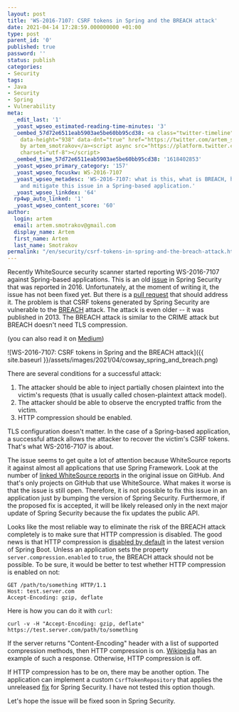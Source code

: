 ```yaml
---
layout: post
title: 'WS-2016-7107: CSRF tokens in Spring and the BREACH attack'
date: 2021-04-14 17:28:59.000000000 +01:00
type: post
parent_id: '0'
published: true
password: ''
status: publish
categories:
- Security
tags:
- Java
- Security
- Spring
- Vulnerability
meta:
  _edit_last: '1'
  _yoast_wpseo_estimated-reading-time-minutes: '3'
  _oembed_57d72e6511eab5903ae5be60bb95cd38: <a class="twitter-timeline" data-width="625"
    data-height="938" data-dnt="true" href="https://twitter.com/artem_smotrakov?ref_src=twsrc%5Etfw">Tweets
    by artem_smotrakov</a><script async src="https://platform.twitter.com/widgets.js"
    charset="utf-8"></script>
  _oembed_time_57d72e6511eab5903ae5be60bb95cd38: '1618402853'
  _yoast_wpseo_primary_category: '157'
  _yoast_wpseo_focuskw: WS-2016-7107
  _yoast_wpseo_metadesc: 'WS-2016-7107: what is this, what is BREACH, how to detect
    and mitigate this issue in a Spring-based application.'
  _yoast_wpseo_linkdex: '64'
  rp4wp_auto_linked: '1'
  _yoast_wpseo_content_score: '60'
author:
  login: artem
  email: artem.smotrakov@gmail.com
  display_name: Artem
  first_name: Artem
  last_name: Smotrakov
permalink: "/en/security/csrf-tokens-in-spring-and-the-breach-attack.html"
---
```

<!-- wp:paragraph -->

Recently WhiteSource security scanner started reporting WS-2016-7107 against Spring-based applications. This is an old [issue](https://github.com/spring-projects/spring-security/issues/4001) in Spring Security that was reported in 2016. Unfortunately, at the moment of writing it, the issue has not been fixed yet. But there is a [pull request](https://github.com/spring-projects/spring-security/pull/8082) that should address it. The problem is that CSRF tokens generated by Spring Security are vulnerable to the [BREACH](http://breachattack.com/) attack. The attack is even older -- it was published in 2013. The BREACH attack is similar to the CRIME attack but BREACH doesn't need TLS compression.

<!-- /wp:paragraph -->

<!-- wp:paragraph -->

(you can also read it on [Medium](https://infosecwriteups.com/ws-2016-7107-csrf-tokens-in-spring-and-the-breach-attack-4394b10d1b8))

<!-- /wp:paragraph -->

<!-- wp:image {"id":4138,"sizeSlug":"large","linkDestination":"none","className":"noborder"} -->

![WS-2016-7107: CSRF tokens in Spring and the BREACH attack]({{ site.baseurl }}/assets/images/2021/04/cowsay_spring_and_breach.png)

<!-- /wp:image -->

<!-- wp:more -->  
<!--more-->  
<!-- /wp:more -->

<!-- wp:paragraph -->

There are several conditions for a successful attack:

<!-- /wp:paragraph -->

<!-- wp:list {"ordered":true} -->

1. The attacker should be able to inject partially chosen plaintext into the victim's requests (that is usually called chosen-plaintext attack model).
2. The attacker should be able to observe the encrypted traffic from the victim.
3. HTTP compression should be enabled.

<!-- /wp:list -->

<!-- wp:paragraph -->

TLS configuration doesn't matter. In the case of a Spring-based application, a successful attack allows the attacker to recover the victim's CSRF tokens. That's what WS-2016-7107 is about.

<!-- /wp:paragraph -->

<!-- wp:paragraph -->

The issue seems to get quite a lot of attention because WhiteSource reports it against almost all applications that use Spring Framework. Look at the number of [linked WhiteSource reports](https://github.com/spring-projects/spring-security/issues/4001) in the original issue on GitHub. And that's only projects on GitHub that use WhiteSource. What makes it worse is that the issue is still open. Therefore, it is not possible to fix this issue in an application just by bumping the version of Spring Security. Furthermore, if the proposed fix is accepted, it will be likely released only in the next major update of Spring Security because the fix updates the public API.

<!-- /wp:paragraph -->

<!-- wp:paragraph -->

Looks like the most reliable way to eliminate the risk of the BREACH attack completely is to make sure that HTTP compression is disabled. The good news is that HTTP compression is [disabled by default](https://docs.spring.io/spring-boot/docs/current/reference/htmlsingle/#common-application-properties-server) in the latest version of Spring Boot. Unless an application sets the property `server.compression.enabled` to `true`, the BREACH attack should not be possible. To be sure, it would be better to test whether HTTP compression is enabled on not:

<!-- /wp:paragraph -->

<!-- wp:preformatted {"className":"console"} -->

```
GET /path/to/something HTTP/1.1
Host: test.server.com
Accept-Encoding: gzip, deflate
```

<!-- /wp:preformatted -->

<!-- wp:paragraph -->

Here is how you can do it with `curl`:

<!-- /wp:paragraph -->

<!-- wp:preformatted {"className":"console"} -->

```
curl -v -H "Accept-Encoding: gzip, deflate" https://test.server.com/path/to/something
```

<!-- /wp:preformatted -->

<!-- wp:paragraph -->

If the server returns "Content-Encoding" header with a list of supported compression methods, then HTTP compression is on. [Wikipedia](https://en.wikipedia.org/wiki/HTTP_compression#Compression_scheme_negotiation) has an example of such a response. Otherwise, HTTP compression is off.

<!-- /wp:paragraph -->

<!-- wp:paragraph -->

If HTTP compression has to be on, there may be another option. The application can implement a custom `CsrfTokenRepository` that applies the unreleased [fix](https://github.com/spring-projects/spring-security/pull/8082) for Spring Security. I have not tested this option though.

<!-- /wp:paragraph -->

<!-- wp:paragraph -->

Let's hope the issue will be fixed soon in Spring Security.

<!-- /wp:paragraph -->

